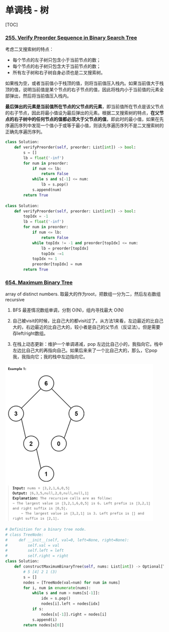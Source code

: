 # 单调栈 - 树

[TOC]

### [255. Verify Preorder Sequence in Binary Search Tree](https://leetcode.cn/problems/verify-preorder-sequence-in-binary-search-tree/)

考虑二叉搜索树的特点：

- 每个节点的左子树只包含小于当前节点的数；
- 每个节点的右子树只包含大于当前节点的数；
- 所有左子树和右子树自身必须也是二叉搜索树。

如果栈为空，或者当前值小于栈顶的值，则将当前值压入栈内。如果当前值大于栈顶的值，说明当前值是某个节点的右子节点的值，因此将栈内小于当前值的元素全部弹出，然后将当前值压入栈内。

**最后弹出的元素是当前值所在节点的父节点的元素**，即当前值所在节点是该父节点的右子节点，因此将最小值设为最后弹出的元素。根据二叉搜索树的特点，**在父节点的右子树中的任何节点的值都必须大于父节点的值**，即此时的最小值，如果在先序遍历序列中发现一个值小于或等于最小值，则该先序遍历序列不是二叉搜索树的正确先序遍历序列。

```python
class Solution:
    def verifyPreorder(self, preorder: List[int]) -> bool:
        s = []
        lb = float('-inf')
        for num in preorder:
            if num <= lb:
                return False
            while s and s[-1] <= num:
                lb = s.pop()
            s.append(num)
        return True

class Solution:
    def verifyPreorder(self, preorder: List[int]) -> bool:
        topIdx = -1
        lb = float('-inf')
        for num in preorder:
            if num <= lb:
                return False
            while topIdx != -1 and preorder[topIdx] <= num:
                lb = preorder[topIdx]
                topIdx -=1
            topIdx += 1
            preorder[topIdx] = num
        return True
```

### [654. Maximum Binary Tree](https://leetcode.cn/problems/maximum-binary-tree/)

array of distinct numbers. 取最大的作为root，把数组一分为二，然后左右数组recursive

1. BFS 最差情况数组单调，分割 O(N)，组内寻找最大 O(N)

2. 自己被visit的时候，比自己大的都visit过了。从方法1来看，左边最近的比自己大的，右边最近的比自己大的，较小者是自己的父节点（反证法）。但是需要存left/right数组。
3. 在栈上动态更新：维护一个单调递减，pop 左边比自己小的，我指向它。栈中左边比自己大的再指向自己。如果后来来了一个比自己大的，那么，它pop我，我指向它；我的栈中左边指向它。

<img src="images\max-tree.PNG" alt="tree" style="zoom: 50%;" >

```python
# Definition for a binary tree node.
# class TreeNode:
#     def __init__(self, val=0, left=None, right=None):
#         self.val = val
#         self.left = left
#         self.right = right
class Solution:
    def constructMaximumBinaryTree(self, nums: List[int]) -> Optional[TreeNode]:
        # 5 [4] 2 1 (3)
        s = []
        nodes = [TreeNode(val=num) for num in nums]
        for i, num in enumerate(nums):
            while s and num > nums[s[-1]]:
                idx = s.pop()
                nodes[i].left = nodes[idx]
            if s:
                nodes[s[-1]].right = nodes[i]
            s.append(i)
        return nodes[s[0]]
```



```python

```



